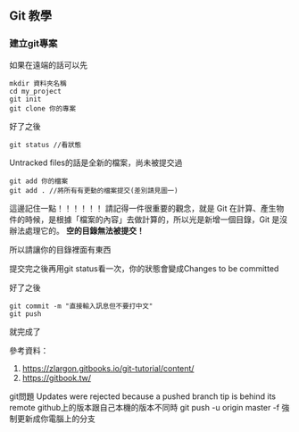 ## Git 教學

### 建立git專案
如果在遠端的話可以先
```
mkdir 資料夾名稱
cd my_project
git init
git clone 你的專案
```
好了之後
```
git status //看狀態

```
Untracked files的話是全新的檔案，尚未被提交過

```
git add 你的檔案
git add . //將所有有更動的檔案提交(差別請見圖一)
```
這邊記住一點！！！！！！
請記得一件很重要的觀念，就是 Git 在計算、產生物件的時候，是根據「檔案的內容」去做計算的，所以光是新增一個目錄，Git 是沒辦法處理它的。
**空的目錄無法被提交！**

所以請讓你的目錄裡面有東西

提交完之後再用git status看一次，你的狀態會變成Changes to be committed

好了之後
```
git commit -m "直接輸入訊息但不要打中文"
git push
```

就完成了


參考資料：
1. https://zlargon.gitbooks.io/git-tutorial/content/
2. https://gitbook.tw/

git問題
Updates were rejected because a pushed branch tip is behind its remote
github上的版本跟自己本機的版本不同時
git push -u origin master -f 
強制更新成你電腦上的分支


